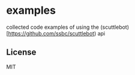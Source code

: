 # examples

collected code examples of using the
(scuttlebot)[https://github.com/ssbc/scuttlebot) api

## License

MIT
